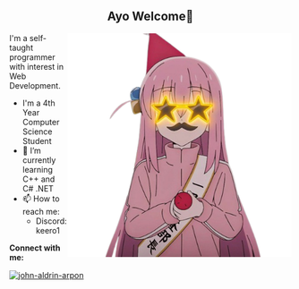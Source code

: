 ## <div align="center"> Ayo Welcome👋</div>

<img align="right" alt="Coding" width="400" src="https://raw.githubusercontent.com/keero1/keero1/main/bocchi.png">

I'm a self-taught programmer with interest in Web Development.

* I'm a 4th Year Computer Science Student
* 🌱 I’m currently learning C++ and C# .NET
* 📫 How to reach me:
  - Discord: keero1



**Connect with me:**
<p align="left">
  <a href="https://linkedin.com/in/john-aldrin-arpon" target="blank"><img align="center" src="https://raw.githubusercontent.com/rahuldkjain/github-profile-readme-generator/master/src/images/icons/Social/linked-in-alt.svg" alt="john-aldrin-arpon" height="25" width="35" /></a>
</p>

<!--
**keero1/keero1** is a ✨ _special_ ✨ repository because its `README.md` (this file) appears on your GitHub profile.

Here are some ideas to get you started:

- 🔭 I’m currently working on ...
- 🌱 I’m currently learning ...
- 👯 I’m looking to collaborate on ...
- 🤔 I’m looking for help with ...
- 💬 Ask me about ...
- 📫 How to reach me: ...
- 😄 Pronouns: ...
- ⚡ Fun fact: ...
-->
